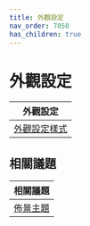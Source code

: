```yaml
---
title: 外觀設定
nav_order: 7050
has_children: true
---
```



# 外觀設定

| 外觀設定 |
| ------- |
| [外觀設定樣式](style/recipe) |




## 相關議題

| 相關議題 |
| ------- |
| [佈景主題](https://samwhelp.github.io/note-about-lubuntu-lxqt-with-kwin/read/subject/theme.html) |
